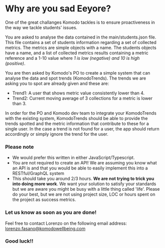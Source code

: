 # Why are you sad Eeyore?

One of the great challanges Komodo tackles is to ensure proactiveness in the way we tackle students' issues. 

You are asked to analyse the data contained in the main/students.json file. This file contains a set of students information regarding a set of collected metrics. The metrics are simple objects with a name. The students objects have a name, and a list of collected metrics results containing a metric reference and a 1-10 value where *1 is low (negative) and 10 is high (positive)*.

You are then asked by Komodo's PO to create a simple system that can analyse the data and spot trends (KomodoTrends). The trends we are asking you to spot are already given and these are:

- Trend1: A user that shows metric value consistently lower than 4.
- Trend2: Current moving average of 3 collections for a metric is lower than 3. 

In order for the PO and Komodo dev team to integrate your KomodoTrends with the existing system, KomodoTrends  should be able to provide the trends spotted and the metric information that contribute to these for a single user. In the case a trend is not found for a user, the app should return accordingly or simply ignore the trend for the user.


### Please note
- We would prefer this written in either JavaScript/Typescript.
- You are not required to create an API! We are assuming you know what an API is and that you would be able to easily implement this into a RESTful/GraphQL system
- This should take you around 2/3 hours. **We are not trying to trick you into doing more work**. We want your solution to satisfy your standards but we are aware you might be busy with a little thing called 'life'. Please do your best, but we are not using project size, LOC or hours spent on the project as success metrics.


### Let us know as soon as you are done!
Feel free to contact Lorenzo on the following email address: lorenzo.fasano@komodowellbeing.com

### Good luck!!
